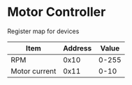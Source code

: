 # Motor Controller

Register map for devices

| Item          | Address | Value |
|---------------|---------|-------|
| RPM           | 0x10    | 0-255 |
| Motor current | 0x11    | 0-10  |